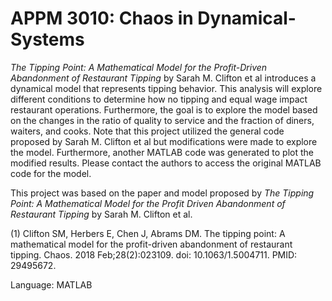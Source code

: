 # APPM 3010: Chaos in Dynamical-Systems

*The Tipping Point: A Mathematical Model for the Profit-Driven Abandonment of Restaurant Tipping* by Sarah M. Clifton et al introduces a dynamical model that represents tipping behavior. This analysis will explore different conditions to determine how no tipping and equal wage impact restaurant operations. Furthermore, the goal is to explore the model based on the changes in the ratio of quality to service and the fraction of diners, waiters, and cooks. Note that this project utilized the general code proposed by Sarah M. Clifton et al but modifications were made to explore the model. Furthermore, another MATLAB code was generated to plot the modified results. Please contact the authors to access the original MATLAB code for the model. 


This project was based on the paper and model proposed by *The Tipping Point: A Mathematical Model for the Profit Driven Abandonment of Restaurant Tipping* by Sarah M. Clifton et al. 



(1) Clifton SM, Herbers E, Chen J, Abrams DM. The tipping point: A mathematical model for the profit-driven abandonment of restaurant tipping. Chaos. 2018 Feb;28(2):023109. doi: 10.1063/1.5004711. PMID: 29495672.

Language: MATLAB
